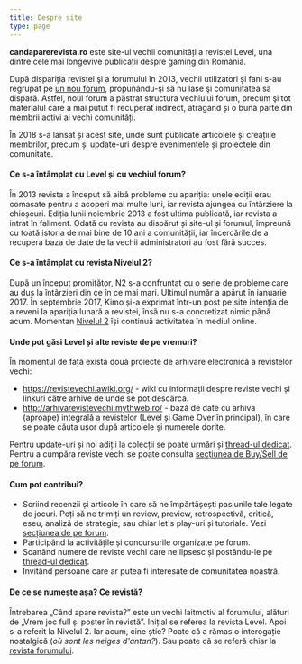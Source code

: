 ```yaml
---
title: Despre site
type: page
---
```


**candaparerevista.ro** este site-ul vechii comunități a revistei Level, una dintre cele mai longevive publicații despre gaming din România.

După dispariția revistei şi a forumului în 2013, vechii utilizatori și fani s-au regrupat pe [un nou forum](https://forum.candaparerevista.ro), propunându-şi să nu lase şi comunitatea să dispară. Astfel, noul forum a păstrat structura vechiului forum, precum şi tot materialul care a mai putut fi recuperat indirect, atrăgând și o bună parte din membrii activi ai vechi comunități.

În 2018 s-a lansat și acest site, unde sunt publicate articolele și creațiile membrilor, precum și update-uri despre evenimentele și proiectele din comunitate.

#### Ce s-a întâmplat cu Level și cu vechiul forum?
În 2013 revista a început să aibă probleme cu apariția: unele ediții erau comasate pentru a acoperi mai multe luni, iar revista ajungea cu întârziere la chioșcuri. Ediția lunii noiembrie 2013 a fost ultima publicată, iar revista a intrat în faliment. Odată cu revista au dispărut și site-ul și forumul, împreună cu toată istoria de mai bine de 10 ani a comunității, iar încercările de a recupera baza de date de la vechii administratori au fost fără succes.

#### Ce s-a întâmplat cu revista Nivelul 2?
După un început promițător, N2 s-a confruntat cu o serie de probleme care au dus la întârzieri din ce în ce mai mari. Ultimul număr a apărut în ianuarie 2017. În septembrie 2017, Kimo și-a exprimat într-un post pe site intenția de a reveni la apariția lunară a revistei, însă nu s-a concretizat nimic până acum. Momentan [Nivelul 2](http://nivelul2.ro/) își continuă activitatea în mediul online.

#### Unde pot găsi Level și alte reviste de pe vremuri?
În momentul de față există două proiecte de arhivare electronică a revistelor vechi:

* https://revistevechi.awiki.org/ - wiki cu informații despre reviste vechi și linkuri către arhive de unde se pot descărca.
* http://arhivarevistevechi.mythweb.ro/ - bază de date cu arhiva (aproape) integrală a revistelor (Level și Game Over în principal), în care se poate căuta ușor după articolele și numerele dorite.

Pentru update-uri și noi adiții la colecții se poate urmări și [thread-ul dedicat](https://forum.candaparerevista.ro/viewtopic.php?f=16&t=200).
Pentru a cumpăra reviste vechi se poate consulta [secțiunea de Buy/Sell de pe forum](https://forum.candaparerevista.ro/viewforum.php?f=22).

#### Cum pot contribui?
* Scriind recenzii și articole în care să ne împărtășești pasiunile tale legate de jocuri. Poți să ne trimiți un review, preview, retrospectivă, critică, eseu, analiză de strategie, sau chiar let's play-uri și tutoriale. Vezi [secțiunea de pe forum](https://forum.candaparerevista.ro/viewforum.php?f=77).
* Participând la activitățile și concursurile organizate pe forum.
* Scanând numere de reviste vechi care ne lipsesc și postându-le pe [thread-ul dedicat](https://forum.candaparerevista.ro/viewtopic.php?f=16&t=200).
* Invitând persoane care ar putea fi interesate de comunitatea noastră.

#### De ce se numește așa? Ce revistă?
Întrebarea „Când apare revista?” este un vechi laitmotiv al forumului, alături de „Vrem joc full și poster în revistă”. Inițial se referea la revista Level. Apoi s-a referit la Nivelul 2. Iar acum, cine știe? Poate că a rămas o interogație nostalgică (*où sont les neiges d'antan?*). Sau poate că se referă chiar la [revista forumului](https://forum.candaparerevista.ro/viewforum.php?f=80).

